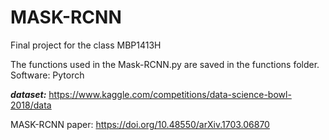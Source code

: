 # MASK-RCNN
Final project for the class MBP1413H


The functions used in the Mask-RCNN.py are saved in the functions folder.
Software: Pytorch 

***dataset:*** https://www.kaggle.com/competitions/data-science-bowl-2018/data

MASK-RCNN paper: 
https://doi.org/10.48550/arXiv.1703.06870
